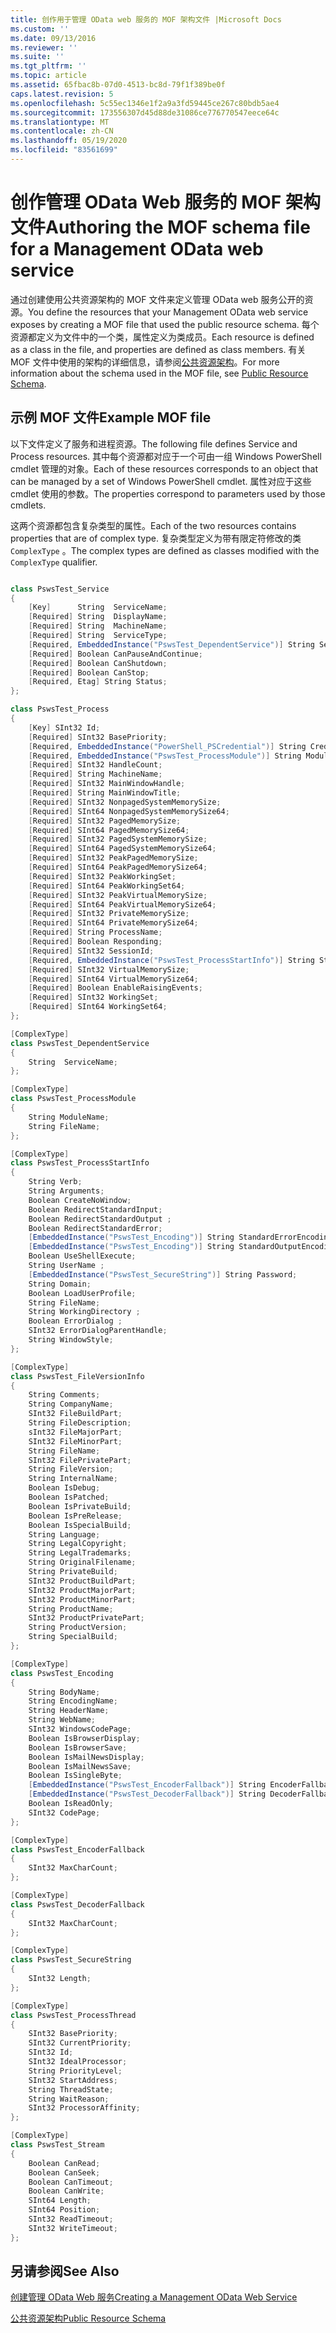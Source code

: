 ```yaml
---
title: 创作用于管理 OData web 服务的 MOF 架构文件 |Microsoft Docs
ms.custom: ''
ms.date: 09/13/2016
ms.reviewer: ''
ms.suite: ''
ms.tgt_pltfrm: ''
ms.topic: article
ms.assetid: 65fbac8b-07d0-4513-bc8d-79f1f389be0f
caps.latest.revision: 5
ms.openlocfilehash: 5c55ec1346e1f2a9a3fd59445ce267c80bdb5ae4
ms.sourcegitcommit: 173556307d45d88de31086ce776770547eece64c
ms.translationtype: MT
ms.contentlocale: zh-CN
ms.lasthandoff: 05/19/2020
ms.locfileid: "83561699"
---
```

# <a name="authoring-the-mof-schema-file-for-a-management-odata-web-service"></a><span data-ttu-id="39899-102">创作管理 OData Web 服务的 MOF 架构文件</span><span class="sxs-lookup"><span data-stu-id="39899-102">Authoring the MOF schema file for a Management OData web service</span></span>

<span data-ttu-id="39899-103">通过创建使用公共资源架构的 MOF 文件来定义管理 OData web 服务公开的资源。</span><span class="sxs-lookup"><span data-stu-id="39899-103">You define the resources that your Management OData web service exposes by creating a MOF file that used the public resource schema.</span></span> <span data-ttu-id="39899-104">每个资源都定义为文件中的一个类，属性定义为类成员。</span><span class="sxs-lookup"><span data-stu-id="39899-104">Each resource is defined as a class in the file, and properties are defined as class members.</span></span> <span data-ttu-id="39899-105">有关 MOF 文件中使用的架构的详细信息，请参阅[公共资源架构](./public-resource-schema.md)。</span><span class="sxs-lookup"><span data-stu-id="39899-105">For more information about the schema used in the MOF file, see [Public Resource Schema](./public-resource-schema.md).</span></span>

## <a name="example-mof-file"></a><span data-ttu-id="39899-106">示例 MOF 文件</span><span class="sxs-lookup"><span data-stu-id="39899-106">Example MOF file</span></span>

<span data-ttu-id="39899-107">以下文件定义了服务和进程资源。</span><span class="sxs-lookup"><span data-stu-id="39899-107">The following file defines Service and Process resources.</span></span> <span data-ttu-id="39899-108">其中每个资源都对应于一个可由一组 Windows PowerShell cmdlet 管理的对象。</span><span class="sxs-lookup"><span data-stu-id="39899-108">Each of these resources corresponds to an object that can be managed by a set of Windows PowerShell cmdlet.</span></span> <span data-ttu-id="39899-109">属性对应于这些 cmdlet 使用的参数。</span><span class="sxs-lookup"><span data-stu-id="39899-109">The properties correspond to parameters used by those cmdlets.</span></span>

<span data-ttu-id="39899-110">这两个资源都包含复杂类型的属性。</span><span class="sxs-lookup"><span data-stu-id="39899-110">Each of the two resources contains properties that are of complex type.</span></span> <span data-ttu-id="39899-111">复杂类型定义为带有限定符修改的类 `ComplexType` 。</span><span class="sxs-lookup"><span data-stu-id="39899-111">The complex types are defined as classes modified with the `ComplexType` qualifier.</span></span>

```csharp

class PswsTest_Service
{
    [Key]      String  ServiceName;
    [Required] String  DisplayName;
    [Required] String  MachineName;
    [Required] String  ServiceType;
    [Required, EmbeddedInstance("PswsTest_DependentService")] String ServicesDependentOn [];
    [Required] Boolean CanPauseAndContinue;
    [Required] Boolean CanShutdown;
    [Required] Boolean CanStop;
    [Required, Etag] String Status;
};

class PswsTest_Process
{
    [Key] SInt32 Id;
    [Required] SInt32 BasePriority;
    [Required, EmbeddedInstance("PowerShell_PSCredential")] String Credential;
    [Required, EmbeddedInstance("PswsTest_ProcessModule")] String Modules[];
    [Required] SInt32 HandleCount;
    [Required] String MachineName;
    [Required] SInt32 MainWindowHandle;
    [Required] String MainWindowTitle;
    [Required] SInt32 NonpagedSystemMemorySize;
    [Required] SInt64 NonpagedSystemMemorySize64;
    [Required] SInt32 PagedMemorySize;
    [Required] SInt64 PagedMemorySize64;
    [Required] SInt32 PagedSystemMemorySize;
    [Required] SInt64 PagedSystemMemorySize64;
    [Required] SInt32 PeakPagedMemorySize;
    [Required] SInt64 PeakPagedMemorySize64;
    [Required] SInt32 PeakWorkingSet;
    [Required] SInt64 PeakWorkingSet64;
    [Required] SInt32 PeakVirtualMemorySize;
    [Required] SInt64 PeakVirtualMemorySize64;
    [Required] SInt32 PrivateMemorySize;
    [Required] SInt64 PrivateMemorySize64;
    [Required] String ProcessName;
    [Required] Boolean Responding;
    [Required] SInt32 SessionId;
    [Required, EmbeddedInstance("PswsTest_ProcessStartInfo")] String StartInfo;
    [Required] SInt32 VirtualMemorySize;
    [Required] SInt64 VirtualMemorySize64;
    [Required] Boolean EnableRaisingEvents;
    [Required] SInt32 WorkingSet;
    [Required] SInt64 WorkingSet64;
};

[ComplexType]
class PswsTest_DependentService
{
    String  ServiceName;
};

[ComplexType]
class PswsTest_ProcessModule
{
    String ModuleName;
    String FileName;
};

[ComplexType]
class PswsTest_ProcessStartInfo
{
    String Verb;
    String Arguments;
    Boolean CreateNoWindow;
    Boolean RedirectStandardInput;
    Boolean RedirectStandardOutput ;
    Boolean RedirectStandardError;
    [EmbeddedInstance("PswsTest_Encoding")] String StandardErrorEncoding;
    [EmbeddedInstance("PswsTest_Encoding")] String StandardOutputEncoding;
    Boolean UseShellExecute;
    String UserName ;
    [EmbeddedInstance("PswsTest_SecureString")] String Password;
    String Domain;
    Boolean LoadUserProfile;
    String FileName;
    String WorkingDirectory ;
    Boolean ErrorDialog ;
    SInt32 ErrorDialogParentHandle;
    String WindowStyle;
};

[ComplexType]
class PswsTest_FileVersionInfo
{
    String Comments;
    String CompanyName;
    SInt32 FileBuildPart;
    String FileDescription;
    sInt32 FileMajorPart;
    SInt32 FileMinorPart;
    String FileName;
    SInt32 FilePrivatePart;
    String FileVersion;
    String InternalName;
    Boolean IsDebug;
    Boolean IsPatched;
    Boolean IsPrivateBuild;
    Boolean IsPreRelease;
    Boolean IsSpecialBuild;
    String Language;
    String LegalCopyright;
    String LegalTrademarks;
    String OriginalFilename;
    String PrivateBuild;
    SInt32 ProductBuildPart;
    SInt32 ProductMajorPart;
    SInt32 ProductMinorPart;
    String ProductName;
    SInt32 ProductPrivatePart;
    String ProductVersion;
    String SpecialBuild;
};

[ComplexType]
class PswsTest_Encoding
{
    String BodyName;
    String EncodingName;
    String HeaderName;
    String WebName;
    SInt32 WindowsCodePage;
    Boolean IsBrowserDisplay;
    Boolean IsBrowserSave;
    Boolean IsMailNewsDisplay;
    Boolean IsMailNewsSave;
    Boolean IsSingleByte;
    [EmbeddedInstance("PswsTest_EncoderFallback")] String EncoderFallback;
    [EmbeddedInstance("PswsTest_DecoderFallback")] String DecoderFallback;
    Boolean IsReadOnly;
    SInt32 CodePage;
};

[ComplexType]
class PswsTest_EncoderFallback
{
    SInt32 MaxCharCount;
};

[ComplexType]
class PswsTest_DecoderFallback
{
    SInt32 MaxCharCount;
};

[ComplexType]
class PswsTest_SecureString
{
    SInt32 Length;
};

[ComplexType]
class PswsTest_ProcessThread
{
    SInt32 BasePriority;
    SInt32 CurrentPriority;
    SInt32 Id;
    SInt32 IdealProcessor;
    String PriorityLevel;
    SInt32 StartAddress;
    String ThreadState;
    String WaitReason;
    SInt32 ProcessorAffinity;
};

[ComplexType]
class PswsTest_Stream
{
    Boolean CanRead;
    Boolean CanSeek;
    Boolean CanTimeout;
    Boolean CanWrite;
    SInt64 Length;
    SInt64 Position;
    SInt32 ReadTimeout;
    SInt32 WriteTimeout;
};

```

## <a name="see-also"></a><span data-ttu-id="39899-112">另请参阅</span><span class="sxs-lookup"><span data-stu-id="39899-112">See Also</span></span>

[<span data-ttu-id="39899-113">创建管理 OData Web 服务</span><span class="sxs-lookup"><span data-stu-id="39899-113">Creating a Management OData Web Service</span></span>](./creating-a-management-odata-web-service.md)

[<span data-ttu-id="39899-114">公共资源架构</span><span class="sxs-lookup"><span data-stu-id="39899-114">Public Resource Schema</span></span>](./public-resource-schema.md)
